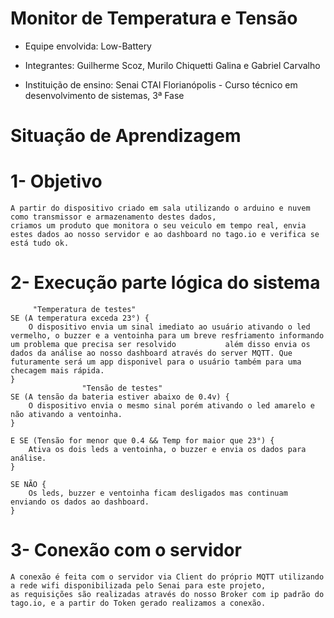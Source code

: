 # Monitor de Temperatura e Tensão

- Equipe envolvida: Low-Battery

- Integrantes: Guilherme Scoz, Murilo Chiquetti Galina e Gabriel Carvalho

- Instituição de ensino: Senai CTAI Florianópolis - Curso técnico em desenvolvimento de sistemas, 3ª Fase

# Situação de Aprendizagem

# 1- Objetivo

    A partir do dispositivo criado em sala utilizando o arduino e nuvem como transmissor e armazenamento destes dados,
    criamos um produto que monitora o seu veiculo em tempo real, envia estes dados ao nosso servidor e ao dashboard no tago.io e verifica se está tudo ok.

# 2- Execução parte lógica do sistema

         "Temperatura de testes"
    SE (A temperatura exceda 23°) { 
        O dispositivo envia um sinal imediato ao usuário ativando o led vermelho, o buzzer e a ventoinha para um breve resfriamento informando um problema que precisa ser resolvido           além disso envia os dados da análise ao nosso dashboard através do server MQTT. Que futuramente será um app disponivel para o usuário também para uma checagem mais rápida. 
    }       
                    "Tensão de testes"
    SE (A tensão da bateria estiver abaixo de 0.4v) {
        O dispositivo envia o mesmo sinal porém ativando o led amarelo e não ativando a ventoinha.
    }

    E SE (Tensão for menor que 0.4 && Temp for maior que 23°) {
        Ativa os dois leds a ventoinha, o buzzer e envia os dados para análise.
    }

    SE NÃO {
        Os leds, buzzer e ventoinha ficam desligados mas continuam enviando os dados ao dashboard.
    }
 
# 3- Conexão com o servidor

    A conexão é feita com o servidor via Client do próprio MQTT utilizando a rede wifi disponibilizada pelo Senai para este projeto, 
    as requisições são realizadas através do nosso Broker com ip padrão do tago.io, e a partir do Token gerado realizamos a conexão.
